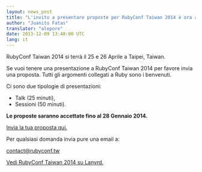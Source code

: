 ```yaml
---
layout: news_post
title: "L'invito a presentare proposte per RubyConf Taiwan 2014 è ora aperto"
author: "Juanito Fatas"
translator: "alepore"
date: 2013-12-09 13:40:00 UTC
lang: it
---
```


RubyConf Taiwan 2014 si terrà il 25 e 26 Aprile a Taipei, Taiwan.

Se vuoi tenere una presentazione a RubyConf Taiwan 2014 per favore invia una
proposta. Tutti gli argomenti collegati a Ruby sono i benvenuti.

Ci sono due tipologie di presentazioni:

* Talk (25 minuti),
* Sessioni (50 minuti).

**Le proposte saranno accettate fino al 28 Gennaio 2014.**

[Invia la tua proposta qui.][submit-proposal]

Per qualsiasi domanda invia pure una email a:

contact@rubyconf.tw

[Vedi RubyConf Taiwan 2014 su Lanyrd.][rubyconf-tw-2014-lanyrd]

[rubyconf-tw-2014-lanyrd]: http://lanyrd.com/2014/rubyconftw/
[submit-proposal]: https://kktix.com/events/rubyconftw2014-cfp?locale=en
